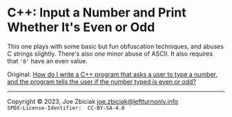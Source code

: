 # C++: Input a Number and Print Whether It's Even or Odd

This one plays with some basic but fun obfuscation techniques, and abuses C
strings slightly.  There's also _one_ minor abuse of ASCII.  It also requires
that `'0'` have an even value.

Original:  [How do I write a C++ program that asks a user to type a number, and the program tells the user if the number typed is even or odd?](https://www.quora.com/How-do-I-write-a-C-program-that-asks-a-user-to-type-a-number-and-the-program-tells-the-user-if-the-number-typed-is-even-or-odd/answer/Joe-Zbiciak)

____

Copyright © 2023, Joe Zbiciak <joe.zbiciak@leftturnonly.info>  
`SPDX-License-Identifier:  CC-BY-SA-4.0`
